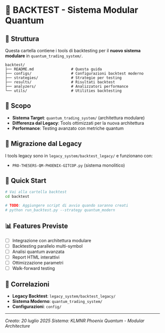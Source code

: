 # 🔬 BACKTEST - Sistema Modular Quantum

## 📁 Struttura
Questa cartella contiene i tools di backtesting per il **nuovo sistema modulare** in `quantum_trading_system/`.

```
backtest/
├── README.md                 # Questa guida
├── configs/                  # Configurazioni backtest moderno
├── strategies/               # Strategie per testing
├── results/                  # Risultati backtest
├── analyzers/                # Analizzatori performance
└── utils/                    # Utilities backtesting
```

## 🎯 Scopo
- **Sistema Target**: `quantum_trading_system/` (architettura modulare)
- **Differenza dal Legacy**: Tools ottimizzati per la nuova architettura
- **Performance**: Testing avanzato con metriche quantum

## 🔄 Migrazione dal Legacy
I tools legacy sono in `legacy_system/backtest_legacy/` e funzionano con:
- `PRO-THE5ERS-QM-PHOENIX-GITCOP.py` (sistema monolitico)

## 🚀 Quick Start
```bash
# Vai alla cartella backtest
cd backtest

# TODO: Aggiungere script di avvio quando saranno creati
# python run_backtest.py --strategy quantum_modern
```

## 📊 Features Previste
- [ ] Integrazione con architettura modulare
- [ ] Backtesting parallelo multi-symbol
- [ ] Analisi quantum avanzata
- [ ] Report HTML interattivi
- [ ] Ottimizzazione parametri
- [ ] Walk-forward testing

## 🔗 Correlazioni
- **Legacy Backtest**: `legacy_system/backtest_legacy/`
- **Sistema Moderno**: `quantum_trading_system/`
- **Configurazioni**: `config/`

---
*Creato: 20 luglio 2025*
*Sistema: KLMNR Phoenix Quantum - Modular Architecture*
